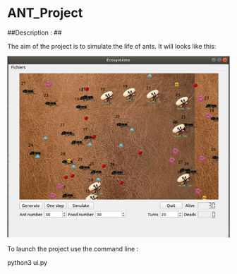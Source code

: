# ANT_Project

##Description : ##

The aim of the project is to simulate the life of ants.
It will looks like this:
<p align="center">
  <img src="Image/screen.png">
</p>

To launch the project use the command line :

python3 ui.py

